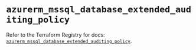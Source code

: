 # `azurerm_mssql_database_extended_auditing_policy`

Refer to the Terraform Registry for docs: [`azurerm_mssql_database_extended_auditing_policy`](https://registry.terraform.io/providers/hashicorp/azurerm/3.90.0/docs/resources/mssql_database_extended_auditing_policy).
